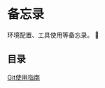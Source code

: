 # 备忘录

环境配置、工具使用等备忘录。 :memo:

## 目录

[Git使用指南](https://github.com/CnLzh/NoteBook/tree/main/Memorandum/GitNotes)